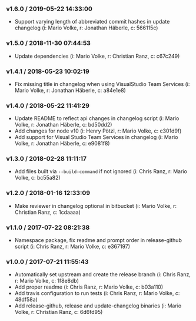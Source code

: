 
### v1.6.0 / 2019-05-22 14:33:00

- Support varying length of abbreviated commit hashes in update changelog (i: Mario Volke, r: Jonathan Häberle, c: 566115c)

### v1.5.0 / 2018-11-30 07:44:53

- Update dependencies (i: Mario Volke, r: Christian Ranz, c: c67c249)

### v1.4.1 / 2018-05-23 10:02:19

- Fix missing title in changelog when using VisualStudio Team Services (i: Mario Volke, r: Jonathan Häberle, c: a84e1e8)

### v1.4.0 / 2018-05-22 11:41:29

- Update README to reflect api changes in changelog script (i: Mario Volke, r: Jonathan Häberle, c: bd50dd2)
- Add changes for node v10 (i: Henry Pötzl, r: Mario Volke, c: c301d9f)
- Add support for Visual Studio Team Services in changelog (i: Mario Volke, r: Jonathan Häberle, c: e9081f8)

### v1.3.0 / 2018-02-28 11:11:17

- Add files built via `--build-command` if not ignored (i: Chris Ranz, r: Mario Volke, c: bc55a82)

### v1.2.0 / 2018-01-16 12:33:09

- Make reviewer in changelog optional in bitbucket (i: Mario Volke, r: Christian Ranz, c: 1cdaaaa)

### v1.1.0 / 2017-07-22 08:21:38

- Namespace package, fix readme and prompt order in release-github script (i: Chris Ranz, r: Mario Volke, c: e367197)

### v1.0.0 / 2017-07-21 11:55:43

- Automatically set upstream and create the release branch (i: Chris Ranz, r: Mario Volke, c: 1f8e8db)
- Add proper readme (i: Chris Ranz, r: Mario Volke, c: b03a110)
- Add travis configuration to run tests (i: Chris Ranz, r: Mario Volke, c: 48df58a)
- Add release-github, release and update-changelog binaries (i: Mario Volke, r: Christian Ranz, c: 6d6fd95)
